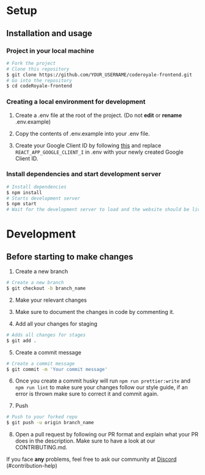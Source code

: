 # Setup

## Installation and usage

### Project in your local machine

```bash
# Fork the project
# Clone this repository
$ git clone https://github.com/YOUR_USERNAME/coderoyale-frontend.git
# Go into the repository
$ cd codeRoyale-frontend
```

### Creating a local environment for development

1. Create a .env file at the root of the project. (Do not **edit** or **rename** .env.example)

2. Copy the contents of .env.example into your .env file.

3. Create your Google Client ID by following [this](https://developers.google.com/adwords/api/docs/guides/authentication#create_a_client_id_and_client_secret) and replace `REACT_APP_GOOGLE_CLIENT_I` in .env with your newly created Google Client ID.

### Install dependencies and start development server

```bash
# Install dependencies
$ npm install
# Starts development server
$ npm start
# Wait for the development server to load and the website should be live at http://localhost:3000
```

# Development

## Before starting to make changes

1. Create a new branch

```bash
# Create a new branch
$ git checkout -b branch_name
```

2. Make your relevant changes

3. Make sure to document the changes in code by commenting it.

4. Add all your changes for staging

```bash
# Adds all changes for stages
$ git add .
```

5. Create a commit message

```bash
# Create a commit message
$ git commit -m 'Your commit message'
```
6. Once you create a commit husky will run `npm run prettier:write` and `npm run lint` to make sure your changes follow our style guide, if an error is thrown make sure to correct it and commit again.  

7. Push

```bash
# Push to your forked repo
$ git push -u origin branch_name
```

8. Open a pull request by following our PR format and explain what your PR does in the description. Make sure to have a look at our CONTRIBUTING.md.

If you face **any** problems, feel free to ask our community at [Discord](https://discord.com/invite/aCKem4h8te) (#contribution-help)
